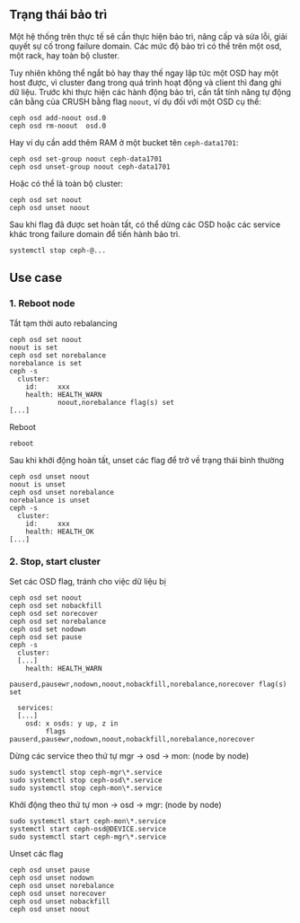 ## Trạng thái bảo trì
Một hệ thống trên thực tế sẽ cần thực hiện bảo trì, nâng cấp và sửa lỗi, giải quyết sự cố trong failure domain.
Các mức độ bảo trì có thể trên một osd, một rack, hay toàn bộ cluster.

Tuy nhiên không thể ngắt bỏ hay thay thế ngay lập tức một OSD hay một host được, vì cluster đang trong quá trình hoạt động và client thì đang ghi dữ liệu.
Trước khi thực hiện các hành động bảo trì, cần tắt tính năng tự động cân bằng của CRUSH bằng flag `noout`, ví dụ đối với một OSD cụ thể:

    ceph osd add-noout osd.0
    ceph osd rm-noout  osd.0
    
Hay ví dụ cần add thêm RAM ở một bucket tên `ceph-data1701`:

    ceph osd set-group noout ceph-data1701
    ceph osd unset-group noout ceph-data1701

Hoặc có thể là toàn bộ cluster:

    ceph osd set noout
    ceph osd unset noout
    
Sau khi flag đã được set hoàn tất, có thể dừng các OSD hoặc các service khác trong failure domain để tiến hành bảo trì.

    systemctl stop ceph-@...
    
## Use case
### 1. Reboot node
Tắt tạm thời auto rebalancing

    ceph osd set noout
    noout is set
    ceph osd set norebalance
    norebalance is set
    ceph -s
      cluster:
        id:     xxx
        health: HEALTH_WARN
                noout,norebalance flag(s) set
    [...]

Reboot

    reboot
Sau khi khởi động hoàn tất, unset các flag để trở về trạng thái bình thường

    ceph osd unset noout
    noout is unset
    ceph osd unset norebalance
    norebalance is unset
    ceph -s
      cluster:
        id:     xxx
        health: HEALTH_OK
    [...]

### 2. Stop, start cluster
Set các OSD flag, tránh cho việc dữ liệu bị 

    ceph osd set noout
    ceph osd set nobackfill
    ceph osd set norecover
    ceph osd set norebalance
    ceph osd set nodown
    ceph osd set pause
    ceph -s
      cluster:
      [...]
        health: HEALTH_WARN
                pauserd,pausewr,nodown,noout,nobackfill,norebalance,norecover flag(s) set

      services:
      [...]
        osd: x osds: y up, z in
             flags pauserd,pausewr,nodown,noout,nobackfill,norebalance,norecover

Dừng các service theo thứ tự mgr -> osd -> mon: (node by node)

    sudo systemctl stop ceph-mgr\*.service
    sudo systemctl stop ceph-osd\*.service
    sudo systemctl stop ceph-mon\*.service

Khởi động theo thứ tự mon -> osd -> mgr: (node by node)

    sudo systemctl start ceph-mon\*.service
    systemctl start ceph-osd@DEVICE.service
    sudo systemctl start ceph-mgr\*.service

Unset các flag

    ceph osd unset pause
    ceph osd unset nodown
    ceph osd unset norebalance
    ceph osd unset norecover
    ceph osd unset nobackfill
    ceph osd unset noout

